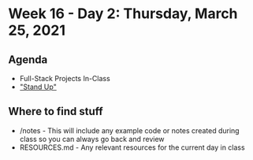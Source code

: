 # Week 16 - Day 2: Thursday, March 25, 2021

## Agenda

- Full-Stack Projects In-Class
- ["Stand Up"](https://forms.gle/HEibbFqspdqjLRAA8)

## Where to find stuff
- /notes - This will include any example code or notes created during class so you can always go back and review
- RESOURCES.md - Any relevant resources for the current day in class

